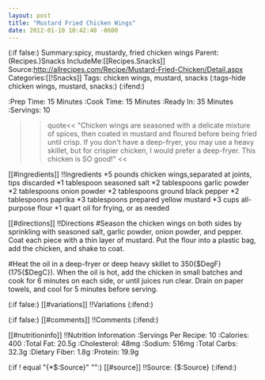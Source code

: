 ```yaml
---
layout: post
title: "Mustard Fried Chicken Wings"
date: 2012-01-10 10:42:40 -0600
---
```

(:if false:)
Summary:spicy, mustardy, fried chicken wings
Parent:(Recipes.)Snacks
IncludeMe:[[Recipes.Snacks]]
Source:http://allrecipes.com/Recipe/Mustard-Fried-Chicken/Detail.aspx
Categories:[[!Snacks]]
Tags: chicken wings, mustard, snacks
(:tags-hide  chicken wings, mustard, snacks:)
(:ifend:)

:Prep Time: 15 Minutes
:Cook Time: 15 Minutes
:Ready In: 35 Minutes
:Servings: 10

>>quote<<
"Chicken wings are seasoned with a delicate mixture of spices, then coated in mustard and floured before being fried until crisp. If you don't have a deep-fryer, you may use a heavy skillet, but for crispier chicken, I would prefer a deep-fryer. This chicken is SO good!"
>><<

[[#ingredients]]
!!Ingredients
*5 pounds chicken wings,separated at joints, tips discarded
*1 tablespoon seasoned salt
*2 tablespoons garlic powder
*2 tablespoons onion powder
*2 tablespoons ground black pepper
*2 tablespoons paprika
*3 tablespoons prepared yellow mustard
*3 cups all-purpose flour
*1 quart oil for frying, or as needed

[[#directions]]
!!Directions
#Season the chicken wings on both sides by sprinkling with seasoned salt, garlic powder, onion powder, and pepper. Coat each piece with a thin layer of mustard. Put the flour into a plastic bag, add the chicken, and shake to coat.

#Heat the oil in a deep-fryer or deep heavy skillet to 350{$DegF} (175{$DegC}). When the oil is hot, add the chicken in small batches and cook for 6 minutes on each side, or until juices run clear. Drain on paper towels, and cool for 5 minutes before serving.

(:if false:)
[[#variations]]
!!Variations
(:ifend:)

(:if false:)
[[#comments]]
!!Comments
(:ifend:)

[[#nutritioninfo]]
!!Nutrition Information
:Servings Per Recipe: 10
:Calories: 400
:Total Fat: 20.5g
:Cholesterol: 48mg
:Sodium: 516mg
:Total Carbs: 32.3g
:Dietary Fiber: 1.8g
:Protein: 19.9g


(:if ! equal "{*$:Source}" "":)
[[#source]]
!!Source:
{$:Source}
(:ifend:)



